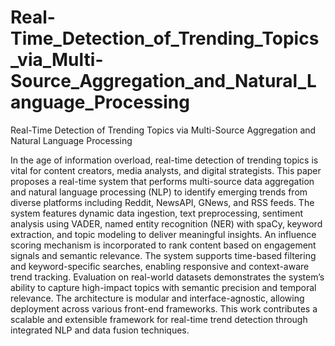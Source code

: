 # Real-Time_Detection_of_Trending_Topics_via_Multi-Source_Aggregation_and_Natural_Language_Processing
Real-Time Detection of Trending Topics via Multi-Source  Aggregation and Natural Language Processing

In the age of information overload, real-time detection of trending topics is vital for content creators, media analysts, and digital strategists. This paper proposes a real-time system that performs multi-source data aggregation and natural language processing (NLP) to identify emerging trends from diverse platforms including Reddit, NewsAPI, GNews, and RSS feeds. The system features dynamic data ingestion, text preprocessing, sentiment analysis using VADER, named entity recognition (NER) with spaCy, keyword extraction, and topic modeling to deliver meaningful insights. An influence scoring mechanism is incorporated to rank content based on engagement signals and semantic relevance. The system supports time-based filtering and keyword-specific searches, enabling responsive and context-aware trend tracking. Evaluation on real-world datasets demonstrates the system’s ability to capture high-impact topics with semantic precision and temporal relevance. The architecture is modular and interface-agnostic, allowing deployment across various front-end frameworks. This work contributes a scalable and extensible framework for real-time trend detection through integrated NLP and data fusion techniques. 
